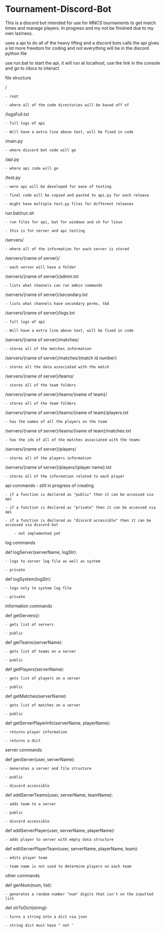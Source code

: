 # Tournament-Discord-Bot
This is a discord bot intended for use for MNCS tournaments to get match times and manage players. In progress and my not be finished due to my own laziness.


uses a api to do all of the heavy lifting and a discord bots calls the api
gives a lot more freedom for coding and not everything will be in the discord python file


use run.bat to start the api, it will run at localhost, use the link in the console and go to /docs to interact



file structure

/    

	- root
	
	- where all of the code directories will be based off of

/logsFull.txt  

	- full logs of api

    - Will have a extra line above text, will be fixed in code

/main.py  

	- where discord bot code will go

/api.py     

	- where api code will go

/test.py       

	- were api will be developed for ease of testing
	
	- final code will be copied and pasted to api.py for each release
	
	- might have multiple test.py files for different releases
													 
run.bat/run.sh

	- run files for api, bat for windows and sh for linux
	
	- this is for server and api testing
													 
/servers/   

	- where all of the information for each server is stored

/servers/{name of server}/         

	- each server will have a folder
	
/servers/{name of server}/admin.txt        

	- lists what channels can run admin commands
	
/servers/{name of server}/secondary.txt   

	- lists what channels have secondary perms, tbd

/servers/{name of server}/logs.txt 

	- full logs of api

    - Will have a extra line above text, will be fixed in code

/servers/{name of server}/matches/          

	- stores all of the matches information
	
/servers/{name of server}/matches/{match id number}   

	- stores all the data associated with the match

/servers/{name of server}/teams/                   

	- stores all of the team folders
	
/servers/{name of server}/teams/{name of team}/           

	- stores all of the team folders
	
/servers/{name of server}/teams/{name of team}/players.txt    

	- has the names of all the players on the team
	
/servers/{name of server}/teams/{name of team}/matches.txt    

	- has the ids of all of the matches associated with the teams

/servers/{name of server}/players/  

	- stores all of the players information
	
/servers/{name of server}/players/{player name}.txt   

	- stores all of the information related to each player



api commands - still in progress of creating

    - if a function is declared as "public" then it can be accessed via api

    - if a function is declared as "private" then it can be accessed via api

    - if a function is declared as "discord accessible" then it can be accessed via discord bot

        - not implemented yet


log commands 

def logServer(serverName, logStr): 

    - logs to server log file as well as system

    - private


def logSystem(logStr): 

    - logs only to system log file

    - private


information commands

def getServers(): 

    - gets list of servers

    - public

def getTeams(serverName): 

    - gets list of teams on a server

    - public

def getPlayers(serverName): 

    - gets list of players on a server

    - public

def getMatches(serverName): 
    
    - gets list of matches on a server

    - public

def getServerPlayerInfo(serverName, playerName): 

    - returns player information
    
    - returns a dict



server commands

def genServer(user, serverName): 

    - Generates a server and file structure

    - public

    - discord accessible

def addServerTeams(user, serverName, teamName): 

    - adds team to a server

    - public

    - discord accessible

def addServerPlayer(user, serverName, playerName): 

    - adds player to server with empty data structure

def editServerPlayerTeam(user, serverName, playerName, team): 

    - edits player team
    
    - team name is not used to determine players on each team


other commands 

def genNum(num, list): 

    - generates a random number "num" digits that isn't on the inputted list

def strToDict(string): 

    - turns a string into a dict via json

    - string dict must have " not '